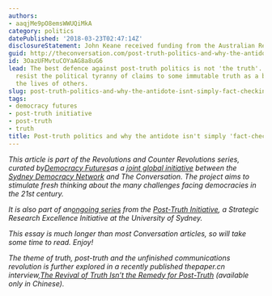 ```yaml
---
authors:
- aaqjMe9pO8emsWWUQiMkA
category: politics
datePublished: '2018-03-23T02:47:14Z'
disclosureStatement: John Keane received funding from the Australian Research Council.
guid: http://theconversation.com/post-truth-politics-and-why-the-antidote-isnt-simply-fact-checking-and-truth-87364
id: 3OazUFMvtuCOYaAG8a8uG6
lead: The best defence against post-truth politics is not 'the truth'. Democracy should
  resist the political tyranny of claims to some immutable truth as a basis for governing
  the lives of others.
slug: post-truth-politics-and-why-the-antidote-isnt-simply-fact-checking-and-truth
tags:
- democracy futures
- post-truth initiative
- post-truth
- truth
title: Post-truth politics and why the antidote isn't simply 'fact-checking' and truth
---
```

_This article is part of the Revolutions and Counter Revolutions series, curated by[Democracy Futures](https://theconversation.com/au/topics/democracy-futures)as a [joint global initiative](http://sydneydemocracynetwork.org/democracy-futures/) between the [Sydney Democracy Network](http://sydneydemocracynetwork.org/) and The Conversation. The project aims to stimulate fresh thinking about the many challenges facing democracies in the 21st century._

_It is also part of an[ongoing series](https://theconversation.com/au/topics/post-truth-initiative-38606) from the [Post-Truth Initiative](https://posttruthinitiative.org/), a Strategic Research Excellence Initiative at the University of Sydney._

_This essay is much longer than most Conversation articles, so will take some time to read. Enjoy!_


_The theme of truth, post-truth and the unfinished communications revolution is further explored in a recently published thepaper.cn interview,[The Revival of Truth Isn’t the Remedy for Post-Truth](http://www.thepaper.cn/newsDetail_forward_1910750) (available only in Chinese)._